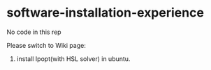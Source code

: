 # software-installation-experience

No code in this rep

Please switch to Wiki page:

1. install Ipopt(with HSL solver) in ubuntu.
